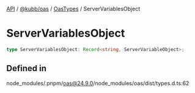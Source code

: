 [API](../../../../../packages.md) / [@kubb/oas](../../../index.md) / [OasTypes](../index.md) / ServerVariablesObject

# ServerVariablesObject

```ts
type ServerVariablesObject: Record<string, ServerVariableObject>;
```

## Defined in

node\_modules/.pnpm/oas@24.9.0/node\_modules/oas/dist/types.d.ts:62
